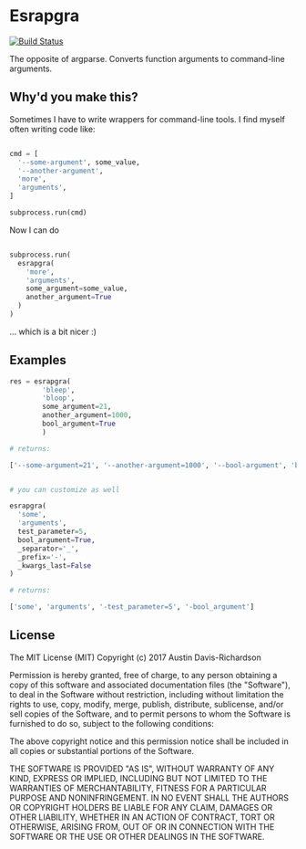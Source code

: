 # Esrapgra

[![Build Status](https://travis-ci.org/audy/esrapgra.svg?branch=master)](https://travis-ci.org/audy/esrapgra)

The opposite of argparse. Converts function arguments to command-line
arguments.

## Why'd you make this?


Sometimes I have to write wrappers for command-line tools. I find myself often
writing code like:


```python

cmd = [
  '--some-argument', some_value,
  '--another-argument',
  'more',
  'arguments',
]

subprocess.run(cmd)

```

Now I can do

```python

subprocess.run(
  esrapgra(
    'more',
    'arguments',
    some_argument=some_value,
    another_argument=True
  )
)
```

... which is a bit nicer :)


## Examples


```python
res = esrapgra(
        'bleep',
        'bloop',
        some_argument=21,
        another_argument=1000,
        bool_argument=True
        )

# returns:

['--some-argument=21', '--another-argument=1000', '--bool-argument', 'bleep', 'bloop']


# you can customize as well

esrapgra(
  'some',
  'arguments',
  test_parameter=5,
  bool_argument=True,
  _separator='_',
  _prefix='-',
  _kwargs_last=False
)

# returns:

['some', 'arguments', '-test_parameter=5', '-bool_argument']
```

## License

The MIT License (MIT)
Copyright (c) 2017 Austin Davis-Richardson

Permission is hereby granted, free of charge, to any person obtaining a copy
of this software and associated documentation files (the "Software"), to deal
in the Software without restriction, including without limitation the rights
to use, copy, modify, merge, publish, distribute, sublicense, and/or sell
copies of the Software, and to permit persons to whom the Software is
furnished to do so, subject to the following conditions:

The above copyright notice and this permission notice shall be included in
all copies or substantial portions of the Software.

THE SOFTWARE IS PROVIDED "AS IS", WITHOUT WARRANTY OF ANY KIND, EXPRESS OR
IMPLIED, INCLUDING BUT NOT LIMITED TO THE WARRANTIES OF MERCHANTABILITY,
FITNESS FOR A PARTICULAR PURPOSE AND NONINFRINGEMENT. IN NO EVENT SHALL THE
AUTHORS OR COPYRIGHT HOLDERS BE LIABLE FOR ANY CLAIM, DAMAGES OR OTHER
LIABILITY, WHETHER IN AN ACTION OF CONTRACT, TORT OR OTHERWISE, ARISING FROM,
OUT OF OR IN CONNECTION WITH THE SOFTWARE OR THE USE OR OTHER DEALINGS IN
THE SOFTWARE.
